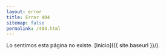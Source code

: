 ```yaml
---
layout: error
title: Error 404
sitemap: false
permalink: /404.html
---
```


Lo sentimos esta página no existe. [Inicio]({{ site.baseurl }}/).

